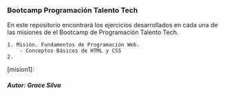   ### Bootcamp Programación Talento Tech ###

  En este repositorio encontrará los ejercicios desarrollados en cada una de las misiones de el Bootcamp de Programación Talento Tech.

    1. Misión. Fundamentos de Programación Web.
        - Conceptos Básicos de HTML y CSS
    2.


[mision1]:
#### ***Autor: Grace Silva***